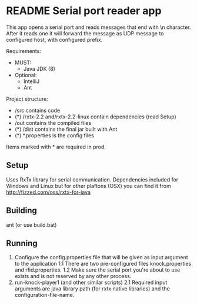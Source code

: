 # README Serial port reader app

This app opens a serial port and reads messages that end with \n character. After it reads one it will forward the message as UDP message to configured host, with configured prefix.

Requirements: 

- MUST: 
  - Java JDK (8)
- Optional: 
  - IntelliJ
  - Ant

Project structure:

- /src contains code
- (*) /rxtx-2.2 and/rxtx-2.2-linux contain dependencies (read Setup)
- /out contains the compiled files
- (*) /dist contains the final jar built with Ant
- (*) *.properties is the config files

Items marked with * are required in prod.

## Setup

Uses RxTx library for serial communication. Dependencies included for Windows and Linux but for other plaftons (OSX) you can find it from http://fizzed.com/oss/rxtx-for-java 

## Building

ant
(or use build.bat)

## Running

1. Configure the config.properties file that will be given as input argument to the application
  1.1 There are two pre-configured files knock.properties and rfid.properties. 
  1.2 Make sure the serial port you're about to use exists and is not reserved by any other process.
2. run-knock-player1 (and other similar scripts)
  2.1 Required input arguments are java library path (for rxtx native libraries) and the configuration-file-name. 

